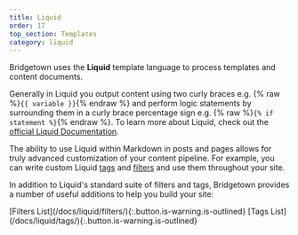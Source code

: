 ```yaml
---
title: Liquid
order: 17
top_section: Templates
category: liquid
---
```


Bridgetown uses the **Liquid** template language to process templates and content documents.

Generally in Liquid you output content using two curly braces e.g.
{% raw %}`{{ variable }}`{% endraw %} and perform logic statements by
surrounding them in a curly brace percentage sign e.g.
{% raw %}`{% if statement %}`{% endraw %}. To learn more about Liquid, check
out the [official Liquid Documentation](https://shopify.github.io/liquid/).

The ability to use Liquid within Markdown in posts and pages allows for truly advanced customization of your content pipeline. For example, you can write custom Liquid [tags](/docs/plugins/tags) and [filters](/docs/plugins/filters) and use them throughout your site.

In addition to Liquid's standard suite of filters and tags, Bridgetown provides a number of useful additions to help you build your site:

<div class="buttons" style="justify-content: center" markdown="1">
[Filters List](/docs/liquid/filters/){:.button.is-warning.is-outlined}
[Tags List](/docs/liquid/tags/){:.button.is-warning.is-outlined}
</div>
